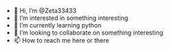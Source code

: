 - 👋 Hi, I’m @Zeta33433
- 👀 I’m interested in something interesting
- 🌱 I’m currently learning python
- 💞️ I’m looking to collaborate on something interesting
- 📫 How to reach me here or there

<!---
Zeta33433/Zeta33433 is a ✨ special ✨ repository because its `README.md` (this file) appears on your GitHub profile.
You can click the Preview link to take a look at your changes.
--->
